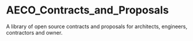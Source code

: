 # AECO_Contracts_and_Proposals
A library of open source contracts and proposals for architects, engineers, contractors and owner.
